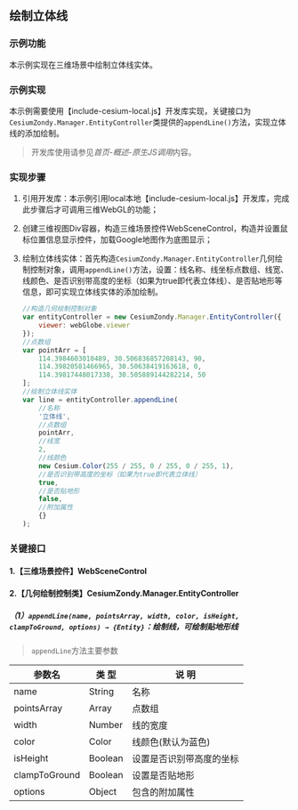## 绘制立体线

### 示例功能

本示例实现在三维场景中绘制立体线实体。

### 示例实现

本示例需要使用【include-cesium-local.js】开发库实现，关键接口为`CesiumZondy.Manager.EntityController`类提供的`appendLine()`方法，实现立体线的添加绘制。

> 开发库使用请参见*首页-概述-原生JS调用*内容。

### 实现步骤

1. 引用开发库：本示例引用local本地【include-cesium-local.js】开发库，完成此步骤后才可调用三维WebGL的功能；

2. 创建三维视图Div容器，构造三维场景控件WebSceneControl，构造并设置鼠标位置信息显示控件，加载Google地图作为底图显示；

3. 绘制立体线实体：首先构造`CesiumZondy.Manager.EntityController`几何绘制控制对象，调用`appendLine()`方法，设置：线名称、线坐标点数组、线宽、线颜色、是否识别带高度的坐标（如果为true即代表立体线）、是否贴地形等信息，即可实现立体线实体的添加绘制。

    ``` javascript
    //构造几何绘制控制对象
    var entityController = new CesiumZondy.Manager.EntityController({
        viewer: webGlobe.viewer
    });
    //点数组
    var pointArr = [
        114.3984603010489, 30.506836857208143, 90,
        114.39820581466965, 30.50638419163618, 0,
        114.39817448017338, 30.505889144282214, 50
    ];
    //绘制立体线实体
    var line = entityController.appendLine(
        //名称
        '立体线',
        //点数组
        pointArr,
        //线宽
        2,
        //线颜色
        new Cesium.Color(255 / 255, 0 / 255, 0 / 255, 1),
        //是否识别带高度的坐标（如果为true即代表立体线）
        true,
        //是否贴地形
        false,
        //附加属性
        {}
    );
    ```

### 关键接口

#### 1.【三维场景控件】WebSceneControl

#### 2.【几何绘制控制类】CesiumZondy.Manager.EntityController

##### （1）`appendLine(name, pointsArray, width, color, isHeight, clampToGround, options) → {Entity}`：绘制线，可绘制贴地形线

> `appendLine`方法主要参数

|参数名|类 型|说 明|
|-|-|-|
|name|String|名称|
|pointsArray|Array|点数组|
|width|Number|线的宽度|
|color|Color|线颜色(默认为蓝色)|
|isHeight|Boolean|设置是否识别带高度的坐标|
|clampToGround	|Boolean	|设置是否贴地形|
|options|Object|包含的附加属性|
